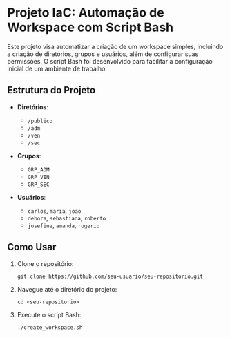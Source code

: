 # Projeto IaC: Automação de Workspace com Script Bash

Este projeto visa automatizar a criação de um workspace simples, incluindo a criação de diretórios, grupos e usuários, além de configurar suas permissões. O script Bash foi desenvolvido para facilitar a configuração inicial de um ambiente de trabalho.

## Estrutura do Projeto

- **Diretórios**:
  - `/publico`
  - `/adm`
  - `/ven`
  - `/sec`

- **Grupos**:
  - `GRP_ADM`
  - `GRP_VEN`
  - `GRP_SEC`

- **Usuários**:
  - `carlos`, `maria`, `joao`
  - `debora`, `sebastiana`, `roberto`
  - `josefina`, `amanda`, `rogerio`

## Como Usar

1. Clone o repositório:
   ```
   git clone https://github.com/seu-usuario/seu-repositorio.git

   ```

2. Navegue até o diretório do projeto:
   ```
   cd <seu-repositorio>

   ```
3. Execute o script Bash:
   ```
   ./create_workspace.sh

   ```  
